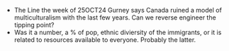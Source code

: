 - The Line the week of 25OCT24 Gurney says Canada ruined a model of multiculturalism with the last few years. Can we reverse engineer the tipping point?
- Was it a number, a % of pop, ethnic diviersity of the immigrants, or it is related to resources available to everyone. Probably the latter.